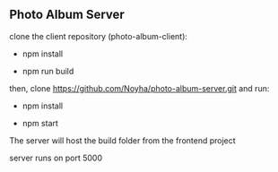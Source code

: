 ## Photo Album Server

clone the client repository (photo-album-client):

* npm install

* npm run build

then, clone https://github.com/Noyha/photo-album-server.git and run: 

* npm install 

* npm start

The server will host the build folder from the frontend project

server runs on port 5000